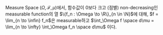 Measure Space $(\Omega, \mathcal F, \mu)$에서, 함수값이 0보다 크고 (점별) non-decreasing인 measurable function의 열 $\{f_n : \Omega \to \R\}_{n \in \N}$에 대해, $f = \lim_{n \to \infin} f_n$은 measurable하고 $\int_\Omega f \space d\mu = \lim_{n \to \infty} \int_\Omega f_n \space d\mu$ 이다.